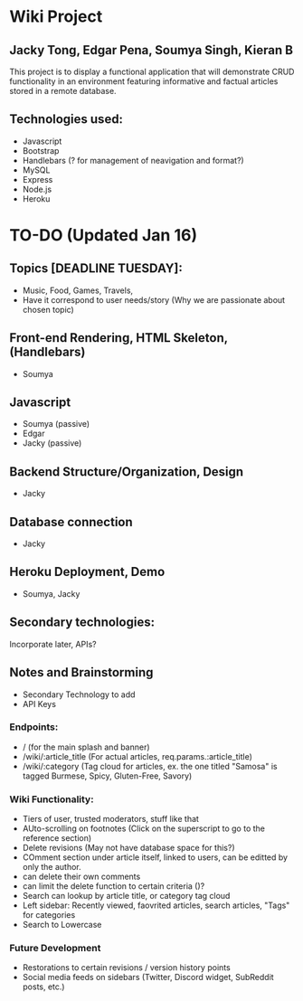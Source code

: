# Wiki Project

## Jacky Tong, Edgar Pena, Soumya Singh, Kieran B

This project is to display a functional application that will demonstrate CRUD functionality in an environment featuring informative and factual articles stored in a remote database.

## Technologies used:

- Javascript
- Bootstrap
- Handlebars (? for management of neavigation and format?)
- MySQL
- Express
- Node.js
- Heroku

# TO-DO (Updated Jan 16)

## Topics [DEADLINE TUESDAY]:

- Music, Food, Games, Travels,
- Have it correspond to user needs/story (Why we are passionate about chosen topic)

## Front-end Rendering, HTML Skeleton, (Handlebars)

- Soumya

## Javascript

- Soumya (passive)
- Edgar
- Jacky (passive)

## Backend Structure/Organization, Design

- Jacky

## Database connection

- Jacky

## Heroku Deployment, Demo

- Soumya, Jacky

## Secondary technologies:

Incorporate later, APIs?

## Notes and Brainstorming

- Secondary Technology to add
- API Keys

### Endpoints:

- / (for the main splash and banner)
- /wiki/:article_title (For actual articles, req.params.:article_title)
- /wiki/:category (Tag cloud for articles, ex. the one titled "Samosa" is tagged Burmese, Spicy, Gluten-Free, Savory)

### Wiki Functionality:

- Tiers of user, trusted moderators, stuff like that
- AUto-scrolling on footnotes (Click on the superscript to go to the reference section)
- Delete revisions (May not have database space for this?)
- COmment section under article itself, linked to users, can be editted by only the author.
- can delete their own comments
- can limit the delete function to certain criteria ()?
- Search can lookup by article title, or category tag cloud
- Left sidebar:
  Recently viewed, faovrited articles, search articles,
  "Tags" for categories
- Search to Lowercase

### Future Development

- Restorations to certain revisions / version history points
- Social media feeds on sidebars (Twitter, Discord widget, SubReddit posts, etc.)
